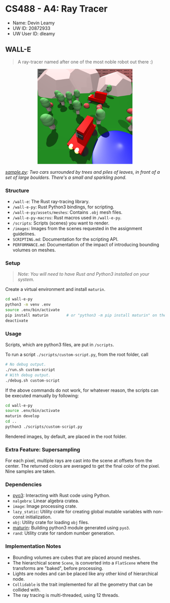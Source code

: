 # CS488 - A4: Ray Tracer

-   Name: Devin Leamy
-   UW ID: 20872933
-   UW User ID: dleamy

## WALL-E

> A ray-tracer named after one of the most noble robot out there :)

<p align="center">
  <img src="./images/sample.png" width="300" height="300">
    <p><i><u>sample.py</u>: Two cars surrounded by trees and piles of leaves, in front of a set of large boulders. There's a small and sparkling pond. </i></p>
</p>

### Structure

-   `/wall-e`: The Rust ray-tracing library.
-   `/wall-e-py`: Rust Python3 bindings, for scripting.
-   `/wall-e-py/assets/meshes`: Contains `.obj` mesh files.
-   `/wall-e-py-macros`: Rust macros used in `/wall-e-py`.
-   `/scripts`: Scripts (scenes) you want to render.
-   `/images`: Images from the scenes requested in the assignment guidelines.
-   `SCRIPTING.md`: Documentation for the scripting API.
-   `PERFORMANCE.md`: Documentation of the impact of introducing bounding volumes on meshes.

### Setup

> _Note: You will need to have Rust and Python3 installed on your system._

Create a virtual environment and install `maturin`.

```bash
cd wall-e-py
python3 -m venv .env
source .env/bin/activate
pip install maturin        # or "python3 -m pip install maturin" on the lab computers.
deactivate
```

### Usage

Scripts, which are python3 files, are put in `/scripts`.

To run a script `./scripts/custom-script.py`, from the root folder, call

```bash
# No debug output.
./run.sh custom-script
# With debug output.
./debug.sh custom-script
```

If the above commands do not work, for whatever reason, the scripts can be executed manually by following:

```bash
cd wall-e-py
source .env/bin/activate
maturin develop
cd ..
python3 ./scripts/custom-script.py
```

Rendered images, by default, are placed in the root folder.

### Extra Feature: Supersampling

For each pixel, multiple rays are cast into the scene at offsets from the center. The returned colors are averaged to get the final color of the pixel. Nine samples are taken.

### Dependencies

-   [pyo3](https://github.com/PyO3/pyo3): Interacting with Rust code using Python.
-   `nalgebra`: Linear algebra cratea.
-   `image`: Image processing crate.
-   `lazy_static`: Utility crate for creating global mutable variables with non-const initialization.
-   `obj`: Utility crate for loading `obj` files.
-   [maturin](https://github.com/PyO3/maturin): Building python3 module generated using `pyo3`.
-   `rand`: Utility crate for random number generation.

### Implementation Notes

-   Bounding volumes are cubes that are placed around meshes.
-   The hierarchical scene `Scene`, is converted into a `FlatScene` where the transforms are "baked", before processing.
-   Lights are nodes and can be placed like any other kind of hierarchical node.
-   `Collidable` is the trait implemented for all the geometry that can be collided with.
-   The ray tracing is multi-threaded, using 12 threads.
